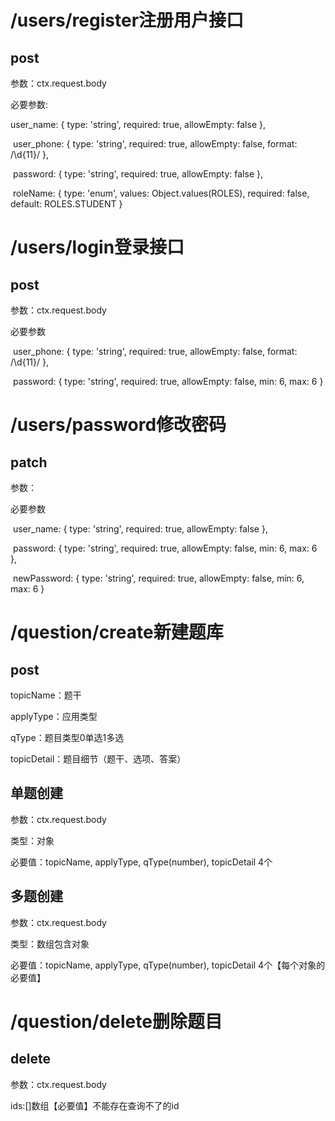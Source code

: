 







# /users/register注册用户接口

## post

参数：ctx.request.body 

必要参数: 

   user_name: { type: 'string', required: true, allowEmpty: false },

​    user_phone: { type: 'string', required: true, allowEmpty: false, format: /\d{11}/ },

​    password: { type: 'string', required: true, allowEmpty: false },

​    roleName: { type: 'enum', values: Object.values(ROLES), required: false, default: ROLES.STUDENT }



# /users/login登录接口

## post

参数：ctx.request.body 

必要参数

​    user_phone: { type: 'string', required: true, allowEmpty: false, format: /\d{11}/ },

​    password: { type: 'string', required: true, allowEmpty: false, min: 6, max: 6 }



# /users/password修改密码

## patch

参数：

必要参数

​    user_name: { type: 'string', required: true, allowEmpty: false },

​    password: { type: 'string', required: true, allowEmpty: false, min: 6, max: 6 },

​    newPassword: { type: 'string', required: true, allowEmpty: false, min: 6, max: 6 }





# /question/create新建题库

## post

topicName：题干

applyType：应用类型

qType：题目类型0单选1多选

topicDetail：题目细节（题干、选项、答案）



## 单题创建

参数：ctx.request.body   

类型：对象  

必要值：topicName, applyType, qType(number), topicDetail    4个



## 多题创建

参数：ctx.request.body   

类型：数组包含对象

必要值：topicName, applyType, qType(number), topicDetail    4个【每个对象的必要值】



# /question/delete删除题目

## delete

参数：ctx.request.body

ids:[]数组【必要值】不能存在查询不了的id